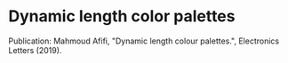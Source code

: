 # Dynamic length color palettes
Publication: 
Mahmoud Afifi, "Dynamic length colour palettes.", Electronics Letters (2019).
